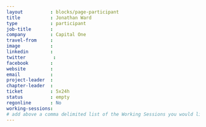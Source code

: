 ```yaml
---
layout          : blocks/page-participant
title           : Jonathan Ward
type            : participant
job-title       :
company         : Capital One
travel-from     :
image           :
linkedin        :
twitter          :
facebook        :
website         :
email           :
project-leader  :
chapter-leader  :
ticket          : 5x24h
status          : empty
regonline       : No
working-sessions:
# add above a comma delimited list of the Working Sessions you would like to attend (use the session's title)
---
```


<!-- put more details about participant here -->
